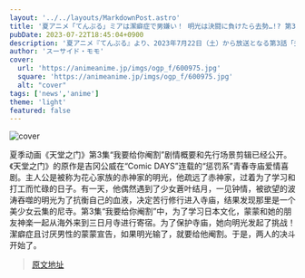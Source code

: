 ```yaml
---
layout: '../../layouts/MarkdownPost.astro'
title: '夏アニメ「てんぷる」ミアは潔癖症で男嫌い！ 明光は決闘に負けたら去勢…!? 第3話先行カット'
pubDate: 2023-07-22T18:45:04+0900
description: '夏アニメ『てんぷる』より、2023年7月22日（土）から放送となる第3話「去勢してもらうわ」のあらすじ・先行場面カットが公開された。'
author: 'スーサイド・モモ'
cover:
  url: 'https://animeanime.jp/imgs/ogp_f/600975.jpg'
  square: 'https://animeanime.jp/imgs/ogp_f/600975.jpg'
  alt: "cover"
tags: ['news','anime']
theme: 'light'
featured: false
---
```


![cover](https://animeanime.jp/imgs/ogp_f/600975.jpg)

夏季动画《天堂之门》第3集“我要给你阉割”剧情概要和先行场景剪辑已经公开。《天堂之门》的原作是吉冈公威在“Comic DAYS”连载的“惩罚系”青春寺庙爱情喜剧。主人公是被称为花心家族的赤神家的明光，他疏远了赤神家，过着为了学习和打工而忙碌的日子。有一天，他偶然遇到了少女蒼叶结月，一见钟情，被欲望的波涛吞噬的明光为了抗衡自己的血液，决定苦行修行进入寺庙，结果发现那里是一个美少女云集的尼寺。第3集“我要给你阉割”中，为了学习日本文化，蒙蒙和她的朋友神楽一起从海外来到三日月寺进行寄宿。为了保护寺庙，她向明光发起了挑战！潔癖症且讨厌男性的蒙蒙宣告，如果明光输了，就要给他阉割。于是，两人的决斗开始了。

>[原文地址](https://animeanime.jp/article/2023/07/22/78768.html)  